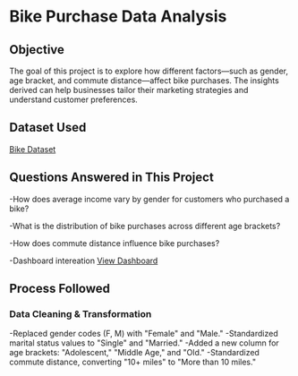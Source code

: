 
# Bike Purchase Data Analysis
## Objective
The goal of this project is to explore how different factors—such as gender, age bracket, and commute distance—affect bike purchases. The insights derived can help businesses tailor their marketing strategies and understand customer preferences.
## Dataset Used
<a href=https://github.com/IbrahimBidaahr/Data-Analyst-Dashboard-with-Excel/blob/main/Excel%20Project%20Dataset.xlsx>Bike Dataset</a>
## Questions Answered in This Project
-How does average income vary by gender for customers who purchased a bike?

-What is the distribution of bike purchases across different age brackets?

-How does commute distance influence bike purchases?

-Dashboard intereation <a href="https://github.com/IbrahimBidaahr/Data-Analyst-Dashboard-with-Excel/blob/main/dashboard.png"> View Dashboard </a>
## Process Followed
### Data Cleaning & Transformation
-Replaced gender codes (F, M) with "Female" and "Male."
-Standardized marital status values to "Single" and "Married."
-Added a new column for age brackets: "Adolescent," "Middle Age," and "Old."
-Standardized commute distance, converting "10+ miles" to "More than 10 miles."
